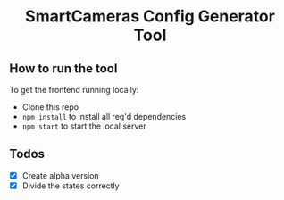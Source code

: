 <h1 align="center">SmartCameras Config Generator Tool</h1>


## How to run the tool

To get the frontend running locally:

- Clone this repo
- `npm install` to install all req'd dependencies
- `npm start` to start the local server

## Todos

- [x] Create alpha version
- [X] Divide the states correctly
